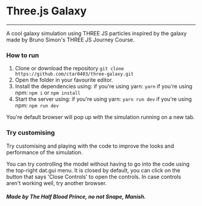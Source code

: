 # Three.js Galaxy
---
A cool galaxy simulation using THREE JS particles inspired by the galaxy made by Bruno Simon's THREE JS Journey Course.

### How to run
1. Clone or download the repository
   `git clone https://github.com/ctar0403/three-galaxy.git`
2. Open the folder in your favourite editor.
3. Install the dependencies using:
   if you're using yarn:
   `yarn`
   if you're using npm:
   `npm i` or `npm install`
4. Start the server using:
   if you're using yarn:
   `yarn run dev`
   if you're using npm:
   `npm run dev`

You're default browser will pop up with the simulation running on a new tab.

### Try customising
Try customising and playing with the code to improve the looks and performance of the simulation.

You can try controlling the model without having to go into the code using the top-right dat.gui menu. It is closed by default, you can click on the button that says 'Close Controls' to open the controls. In case controls aren't working well, try another browser.

##### Made by The Half Blood Prince, no not Snape, Manish.
